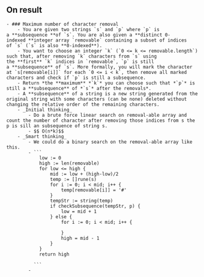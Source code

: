 ## On result
	- ### Maximum number of character removal
		- You are given two strings `s` and `p` where `p` is a **subsequence **of `s`. You are also given a **distinct 0-indexed **integer array `removable` containing a subset of indices of `s` (`s` is also **0-indexed**).
		- You want to choose an integer `k` (`0 <= k <= removable.length`) such that, after removing `k` characters from `s` using the **first** `k` indices in `removable`, `p` is still a **subsequence** of `s`. More formally, you will mark the character at `s[removable[i]]` for each `0 <= i < k`, then remove all marked characters and check if `p` is still a subsequence.
		- Return *the **maximum** *`k`* you can choose such that *`p`* is still a **subsequence** of *`s`* after the removals*.
		- A **subsequence** of a string is a new string generated from the original string with some characters (can be none) deleted without changing the relative order of the remaining characters.
		- _Initial thinking_
			- Do a brute force linear search on removal-able array and count the number of character after removing those indices from s the p is sill an subsequence of string s.
			- $$ O(n*k)$$
		- _Smart thinking_
			- We could do a binary search on the removal-able array like this.
			- ```
			  	low := 0
			  	high := len(removable)
			  	for low <= high {
			  		mid := low + (high-low)/2
			  		temp := []rune(s)
			  		for i := 0; i < mid; i++ {
			  			temp[removable[i]] = '#'
			  		}
			  		tempStr := string(temp)
			  		if checkSubsequence(tempStr, p) {
			  			low = mid + 1
			  		} else {
			  			for i := 0; i < mid; i++ {
			  
			  			}
			  			high = mid - 1
			  		}
			  	}
			  	return high
			  
			  ```
			-